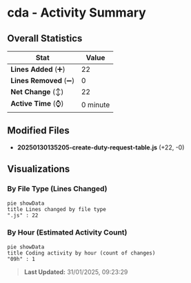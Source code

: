 # cda - Activity Summary 

## Overall Statistics

| Stat                   | Value                                                             |
| ---------------------- | ----------------------------------------------------------------- |
| **Lines Added** (➕)   | 22                                          |
| **Lines Removed** (➖) | 0                                        |
| **Net Change** (↕)    | 22                |
| **Active Time** (⌚)   | 0 minute |


## Modified Files
- **20250130135205-create-duty-request-table.js** (+22, -0)

## Visualizations

### By File Type (Lines Changed)

```mermaid
pie showData
title Lines changed by file type
".js" : 22
```

### By Hour (Estimated Activity Count)

```mermaid
pie showData
title Coding activity by hour (count of changes)
"09h" : 1
```


> **Last Updated:** 31/01/2025, 09:23:29